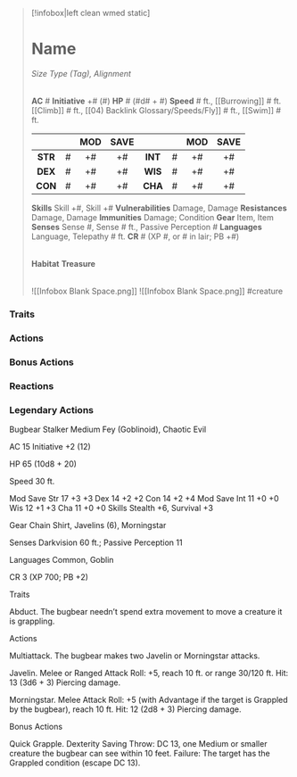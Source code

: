 > [!infobox|left clean wmed static]
> # Name
> *Size Type (Tag), Alignment*
> 
> | |
> | - |
> **AC** # **Initiative** +# (#)
> **HP** # (#d# + #)
> **Speed** # ft., [[Burrowing]] # ft. [[Climb]] # ft., [[04) Backlink Glossary/Speeds/Fly]] # ft., [[Swim]] # ft.
> 
> | | | MOD | SAVE | | | MOD | SAVE |
> | :-: | :-: | :-: | :-: | :-: | :-: | :-: | :-: |
> | **STR** | # | +# | +# | **INT** | # | +# | +# | 
> | **DEX** | # | +# | +# | **WIS** | # | +# | +# |
> | **CON** | # | +# | +# | **CHA** | # | +# | +# |
> **Skills** Skill +#, Skill +#
> **Vulnerabilities** Damage, Damage
> **Resistances** Damage, Damage
> **Immunities** Damage; Condition
> **Gear** Item, Item
> **Senses** Sense #, Sense # ft., Passive Perception #
> **Languages** Language, Telepathy # ft.
> **CR** # (XP #, or # in lair; PB +#)
>
> | |
> | - |
> **Habitat**
> **Treasure**
> 
> | |
> | - |
> ![[Infobox Blank Space.png]]
> ![[Infobox Blank Space.png]]
> #creature 


### Traits
### Actions
### Bonus Actions
### Reactions
### Legendary Actions
Bugbear Stalker
Medium Fey (Goblinoid), Chaotic Evil

AC 15 Initiative +2 (12)

HP 65 (10d8 + 20)

Speed 30 ft.

Mod	Save
Str	17	+3	+3
Dex	14	+2	+2
Con	14	+2	+4
Mod	Save
Int	11	+0	+0
Wis	12	+1	+3
Cha	11	+0	+0
Skills Stealth +6, Survival +3

Gear Chain Shirt, Javelins (6), Morningstar

Senses Darkvision 60 ft.; Passive Perception 11

Languages Common, Goblin

CR 3 (XP 700; PB +2)

Traits

Abduct. The bugbear needn’t spend extra movement to move a creature it is grappling.

Actions

Multiattack. The bugbear makes two Javelin or Morningstar attacks.

Javelin. Melee or Ranged Attack Roll: +5, reach 10 ft. or range 30/120 ft. Hit: 13 (3d6 + 3) Piercing damage.

Morningstar. Melee Attack Roll: +5 (with Advantage if the target is Grappled by the bugbear), reach 10 ft. Hit: 12 (2d8 + 3) Piercing damage.

Bonus Actions

Quick Grapple. Dexterity Saving Throw: DC 13, one Medium or smaller creature the bugbear can see within 10 feet. Failure: The target has the Grappled condition (escape DC 13).